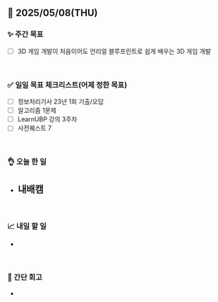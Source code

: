 ## 📅 2025/05/08(THU)


### ✨ 주간 목표

- [ ] 3D 게임 개발이 처음이어도 언리얼 블루프린트로 쉽게 배우는 3D 게임 개발

<br/>

### ✅ 일일 목표 체크리스트(어제 정한 목표)

- [ ] 정보처리기사 23년 1회 기출/오답
- [ ] 알고리즘 1문제
- [ ] LearnUBP 강의 3주차
- [ ] 사전퀘스트 7

<br/>

### 👌 오늘 한 일

- 내배캠
  - 

<br/>


### 📈 내일 할 일

- 

<br/>

### 💭 간단 회고

- 

<br/>
